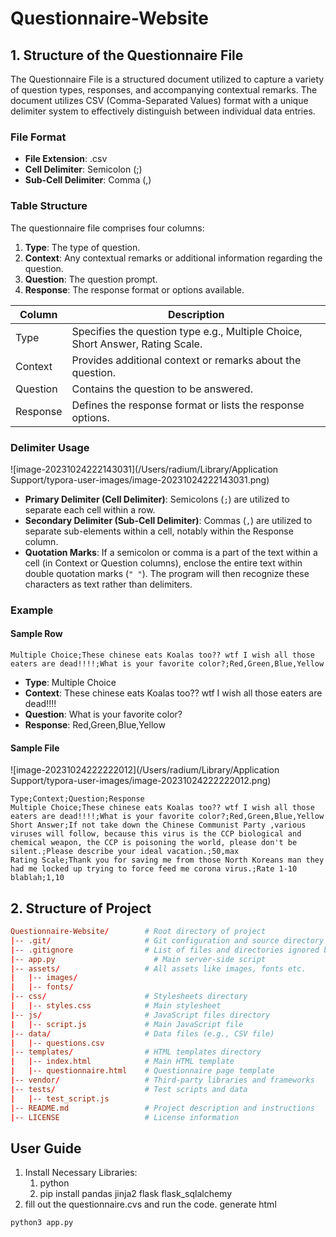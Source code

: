 # Questionnaire-Website

## 1. Structure of the Questionnaire File

The Questionnaire File is a structured document utilized to capture a variety of question types, responses, and accompanying contextual remarks. The document utilizes CSV (Comma-Separated Values) format with a unique delimiter system to effectively distinguish between individual data entries.

### File Format

- **File Extension**: .csv
- **Cell Delimiter**: Semicolon (;)
- **Sub-Cell Delimiter**: Comma (,)

### Table Structure

The questionnaire file comprises four columns:

1. **Type**: The type of question.
2. **Context**: Any contextual remarks or additional information regarding the question.
3. **Question**: The question prompt.
4. **Response**: The response format or options available.

| Column   | Description                                                  |
| -------- | ------------------------------------------------------------ |
| Type     | Specifies the question type e.g., Multiple Choice, Short Answer, Rating Scale. |
| Context  | Provides additional context or remarks about the question.   |
| Question | Contains the question to be answered.                        |
| Response | Defines the response format or lists the response options.   |

### Delimiter Usage

![image-20231024222143031](/Users/radium/Library/Application Support/typora-user-images/image-20231024222143031.png)

- **Primary Delimiter (Cell Delimiter)**: Semicolons (`;`) are utilized to separate each cell within a row. 
- **Secondary Delimiter (Sub-Cell Delimiter)**: Commas (`,`) are utilized to separate sub-elements within a cell, notably within the Response column.
- **Quotation Marks**: If a semicolon or comma is a part of the text within a cell (in Context or Question columns), enclose the entire text within double quotation marks (`" "`). The program will then recognize these characters as text rather than delimiters.

### Example

#### Sample Row

```plaintext
Multiple Choice;These chinese eats Koalas too?? wtf I wish all those eaters are dead!!!!;What is your favorite color?;Red,Green,Blue,Yellow
```

- **Type**: Multiple Choice
- **Context**: These chinese eats Koalas too?? wtf I wish all those eaters are dead!!!!
- **Question**: What is your favorite color?
- **Response**: Red,Green,Blue,Yellow

#### Sample File

![image-20231024222222012](/Users/radium/Library/Application Support/typora-user-images/image-20231024222222012.png)

```plaintext
Type;Context;Question;Response
Multiple Choice;These chinese eats Koalas too?? wtf I wish all those eaters are dead!!!!;What is your favorite color?;Red,Green,Blue,Yellow
Short Answer;If not take down the Chinese Communist Party ,various viruses will follow, because this virus is the CCP biological and chemical weapon, the CCP is poisoning the world, please don't be silent.;Please describe your ideal vacation.;50,max
Rating Scale;Thank you for saving me from those North Koreans man they had me locked up trying to force feed me corona virus.;Rate 1-10 blablah;1,10
```



## 2. Structure of Project

```toml
Questionnaire-Website/        # Root directory of project
|-- .git/                     # Git configuration and source directory
|-- .gitignore                # List of files and directories ignored by Git
|-- app.py                   	# Main server-side script
|-- assets/                   # All assets like images, fonts etc.
|   |-- images/
|   |-- fonts/
|-- css/                      # Stylesheets directory
|   |-- styles.css            # Main stylesheet
|-- js/                       # JavaScript files directory
|   |-- script.js             # Main JavaScript file
|-- data/                     # Data files (e.g., CSV file)
|   |-- questions.csv
|-- templates/                # HTML templates directory
|   |-- index.html            # Main HTML template
|   |-- questionnaire.html    # Questionnaire page template
|-- vendor/                   # Third-party libraries and frameworks
|-- tests/                    # Test scripts and data
|   |-- test_script.js
|-- README.md                 # Project description and instructions
|-- LICENSE                   # License information
```





## User Guide

1. Install Necessary Libraries:
   1. python
   2. pip install pandas jinja2 flask flask_sqlalchemy
2. fill out the questionnaire.cvs and run the code. generate html

```
python3 app.py
```

